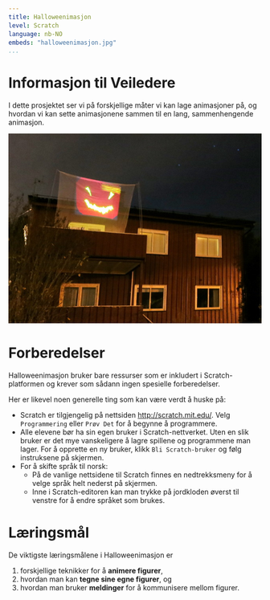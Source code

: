 ```yaml
---
title: Halloweenimasjon
level: Scratch
language: nb-NO
embeds: "halloweenimasjon.jpg"
...
```


# Informasjon til Veiledere

I dette prosjektet ser vi på forskjellige måter vi kan lage
animasjoner på, og hvordan vi kan sette animasjonene sammen til en
lang, sammenhengende animasjon.

![](halloweenimasjon.jpg)

# Forberedelser

Halloweenimasjon bruker bare ressurser som er inkludert i
Scratch-platformen og krever som sådann ingen spesielle forberedelser.

Her er likevel noen generelle ting som kan være verdt å huske på:

+ Scratch er tilgjengelig på nettsiden <http://scratch.mit.edu/>. Velg
  `Programmering` eller `Prøv Det` for å begynne å programmere.
+ Alle elevene bør ha sin egen bruker i Scratch-nettverket. Uten en
  slik bruker er det mye vanskeligere å lagre spillene og programmene
  man lager. For å opprette en ny bruker, klikk `Bli Scratch-bruker`
  og følg instruksene på skjermen.
+ For å skifte språk til norsk:
    + På de vanlige nettsidene til Scratch finnes en nedtrekksmeny for
      å velge språk helt nederst på skjermen.
    + Inne i Scratch-editoren kan man trykke på jordkloden øverst til
      venstre for å endre språket som brukes.

# Læringsmål

De viktigste læringsmålene i Halloweenimasjon er

1. forskjellige teknikker for å __animere figurer__,
2. hvordan man kan __tegne sine egne figurer__, og
3. hvordan man bruker __meldinger__ for å kommunisere mellom figurer.
